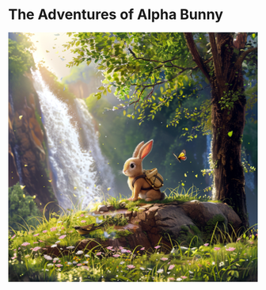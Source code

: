 # The Adventures of Alpha Bunny

![The Adventures of Alpha Bunny](src/images/00_AlphaBunnyCover.png)
